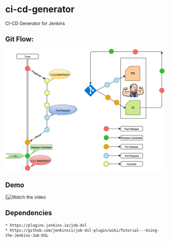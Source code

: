 # ci-cd-generator
CI-CD Generator for Jenkins

## Git Flow:
![Git FLow](images/gitFlow.jpg)

## Demo

[![Watch the video](https://youtu.be/23oZO27Xz74)

## Dependencies
	* https://plugins.jenkins.io/job-dsl
	* https://github.com/jenkinsci/job-dsl-plugin/wiki/Tutorial---Using-the-Jenkins-Job-DSL